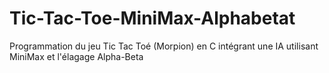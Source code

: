 # Tic-Tac-Toe-MiniMax-Alphabetat
Programmation du jeu Tic Tac Toé (Morpion) en C intégrant une IA utilisant MiniMax et l'élagage Alpha-Beta
